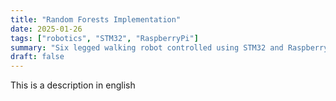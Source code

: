 ```yaml
---
title: "Random Forests Implementation"
date: 2025-01-26
tags: ["robotics", "STM32", "RaspberryPi"]
summary: "Six legged walking robot controlled using STM32 and Raspberry Pi."
draft: false
---
```


This is a description in english
